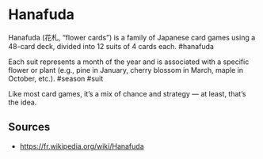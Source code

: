 # Hanafuda

Hanafuda (花札, “flower cards”) is a family of Japanese card games using a 48-card deck, divided into 12 suits of 4 cards each. #hanafuda

Each suit represents a month of the year and is associated with a specific flower or plant (e.g., pine in January, cherry blossom in March, maple in October, etc.). #season #suit

Like most card games, it’s a mix of chance and strategy — at least, that’s the idea.

## Sources

- https://fr.wikipedia.org/wiki/Hanafuda